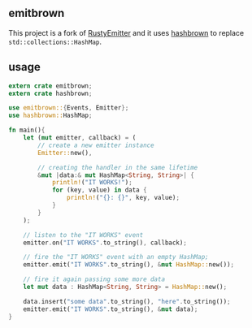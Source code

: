 ## emitbrown

This project is a fork of [RustyEmitter](https://github.com/kentaromiura/RustyEmitter) and it uses [hashbrown](https://github.com/Amanieu/hashbrown) to replace `std::collections::HashMap`.

## usage

```rust
extern crate emitbrown;
extern crate hashbrown;

use emitbrown::{Events, Emitter};
use hashbrown::HashMap;

fn main(){  
    let (mut emitter, callback) = (
        // create a new emitter instance
        Emitter::new(),

        // creating the handler in the same lifetime 
        &mut |data:& mut HashMap<String, String>| { 
            println!("IT WORKS!");
            for (key, value) in data {
                println!("{}: {}", key, value);
            }
        }
    );

    // listen to the "IT WORKS" event
    emitter.on("IT WORKS".to_string(), callback);

    // fire the "IT WORKS" event with an empty HashMap;
    emitter.emit("IT WORKS".to_string(), &mut HashMap::new());

    // fire it again passing some more data
    let mut data : HashMap<String, String> = HashMap::new();

    data.insert("some data".to_string(), "here".to_string());
    emitter.emit("IT WORKS".to_string(), &mut data);
}
```
